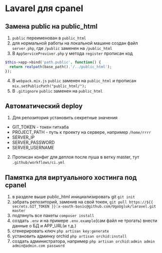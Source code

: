 # Lavarel для cpanel

## Замена public на public_html
1. ```public``` переименован в ```public_html```
2. для нормальной работы на локальной машине создан файл ```server.php```, где ```/public``` заменен на  ```/public_html```
3. В ```AppServiceProviver.php``` у метода ```register``` прописан код
```php
$this->app->bind('path.public', function() {
  return realpath(base_path().'/../public_html');
});
```
4. В ```webpack.mix.js``` ```public``` заменен на ```public_html``` и прописан ```mix.setPublicPath("public_html/");```
5. В ```.gitignore``` ```public``` заменен на ```public_html```

## Автоматический deploy
1. Для репозитория установить секретные значения
- GIT_TOKEN - токен гитхаба
- PROJECT_PATH - путь к проекту на сервере, например ```/home/rrrr```
- SERVER_IP
- SERVER_PASSWORD
- SERVER_USERNAME 
2. Прописан конфиг для деплоя после пуша в ветку master, тут ```.github/workflows/ci.yml```

## Памятка для виртуального хостинга под cpanel
1. в разделе выше public_html инициализировать git ```git init```
2. забрать репозиторий, заменив на свой токен, ```git pull https://${{ secrets.GIT_TOKEN }}:x-oauth-basic@github.com/UgoUgluk/laravel.git master```
3. подтянуть все пакеты ```composer install```
4. создать ```.env``` и на примере ```.env.example```(сам файл не трогать) внести данные о БД и APP_URL(и т.д.)
5. сгенерировать ключ ```php artisan key:generate```
6. установить админку orchid ```php artisan orchid:install```
7. создать администратора, например ```php artisan orchid:admin admin admin@admin.com password```
